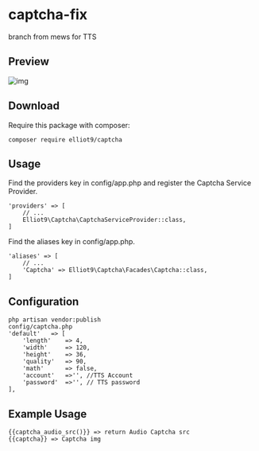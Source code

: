 # captcha-fix
branch from mews for TTS 


Preview
-------
![img](https://i.imgur.com/PZe5UGm.png)

Download
-------
Require this package with composer:

    composer require elliot9/captcha


Usage
-------
Find the providers key in config/app.php and register the Captcha Service Provider.

    'providers' => [
        // ...
        Elliot9\Captcha\CaptchaServiceProvider::class,
    ]
    
Find the aliases key in config/app.php.
 
    'aliases' => [
        // ...
        'Captcha' => Elliot9\Captcha\Facades\Captcha::class,
    ]
    
    
## Configuration
    php artisan vendor:publish
    config/captcha.php
    'default'   => [
        'length'    => 4,
        'width'     => 120,
        'height'    => 36,
        'quality'   => 90,
        'math'      => false,
        'account'   =>'', //TTS Account
        'password'  =>'', // TTS password
    ],
    
    
## Example Usage
    
    {{captcha_audio_src()}} => return Audio Captcha src
    {{captcha}} => Captcha img
